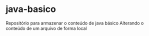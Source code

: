 # java-basico
Repositório para armazenar o conteúdo de java básico
Alterando o conteúdo de um arquivo de forma local
